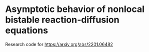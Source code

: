 # Asymptotic behavior of nonlocal bistable reaction-diffusion equations

Research code for https://arxiv.org/abs/2201.06482

